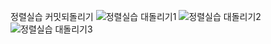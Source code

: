 정렬실습 커밋되돌리기
![정렬실습 대돌리기1](https://github.com/salem09070/tree/assets/144295796/814de3da-ae3a-441b-adbd-4df854ce5603)
![정렬실습 대돌리기2](https://github.com/salem09070/tree/assets/144295796/242ad4d4-47c9-4467-a205-b2d53cb51236)
![정렬실습 대돌리기3](https://github.com/salem09070/tree/assets/144295796/91373f2b-2237-4f18-9d9b-f3b25aaeaa2b)
